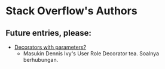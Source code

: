 # Stack Overflow's Authors

## Future entries, please:

- [Decorators with parameters?](https://stackoverflow.com/questions/5929107/decorators-with-parameters)
  - Masukin Dennis Ivy's User Role Decorator tea. Soalnya berhubungan.
